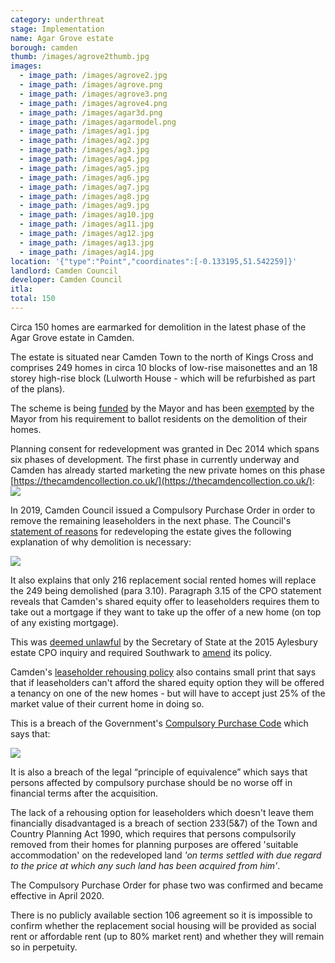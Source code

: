 ```yaml
---
category: underthreat
stage: Implementation 
name: Agar Grove estate 
borough: camden
thumb: /images/agrove2thumb.jpg
images:
  - image_path: /images/agrove2.jpg
  - image_path: /images/agrove.png
  - image_path: /images/agrove3.png
  - image_path: /images/agrove4.png
  - image_path: /images/agar3d.png
  - image_path: /images/agarmodel.png
  - image_path: /images/ag1.jpg
  - image_path: /images/ag2.jpg
  - image_path: /images/ag3.jpg
  - image_path: /images/ag4.jpg
  - image_path: /images/ag5.jpg
  - image_path: /images/ag6.jpg
  - image_path: /images/ag7.jpg
  - image_path: /images/ag8.jpg
  - image_path: /images/ag9.jpg
  - image_path: /images/ag10.jpg
  - image_path: /images/ag11.jpg
  - image_path: /images/ag12.jpg
  - image_path: /images/ag13.jpg
  - image_path: /images/ag14.jpg
location: '{"type":"Point","coordinates":[-0.133195,51.542259]}'
landlord: Camden Council
developer: Camden Council
itla:
total: 150
---
```

Circa 150 homes are earmarked for demolition in the latest phase of the Agar Grove estate in Camden.

The estate is situated near Camden Town to the north of Kings Cross and comprises 249 homes in circa 10 blocks of low-rise maisonettes and an 18 storey high-rise block (Lulworth House - which will be refurbished as part of the plans). 

The scheme is being [funded](/approved/funding) by the Mayor and has been [exempted](/approved/ballotexemptions) by the Mayor from his requirement to ballot residents on the demolition of their homes. 

Planning consent for redevelopment was granted in Dec 2014 which spans six phases of development. The first phase in currently underway and Camden has already started marketing the new private homes on this phase [https://thecamdencollection.co.uk/](https://thecamdencollection.co.uk/): 
<img src="/images/visiv.png" class="img-fluid rounded img-thumbnail">

In 2019, Camden Council issued a Compulsory Purchase Order in order to remove the remaining leaseholders in the next phase. The Council's [statement of reasons](https://www.camden.gov.uk/documents/20142/35497697/Agar+Grove+estate+CPO+-+Statement+of+Reasons+May+2019.pdf/5dc5fe4d-8a00-07db-2e4e-d4984251e7d7) for redeveloping the estate gives the following explanation of why demolition is necessary:

<img src="/images/cposor.png" class="img-fluid rounded img-thumbnail">

It also explains that only 216 replacement social rented homes will replace the 249 being demolished (para 3.10). Paragraph 3.15 of the CPO statement reveals that Camden's shared equity offer to leaseholders requires them to take out a mortgage if they want to take up the offer of a new home (on top of any existing mortgage).

This was [deemed unlawful](https://www.theguardian.com/society/2016/sep/16/government-blocks-controversial-plan-to-force-out-housing-estate-residents) by the Secretary of State at the 2015 Aylesbury estate CPO inquiry and required Southwark to [amend](http://moderngov.southwarksites.com/documents/s74901/Report%20Amending%20the%20shared%20equity%20rehousing%20policy%20for%20qualifying%20homeowners%20affected%20by%20regenerati.pdf) its policy.

Camden's [leaseholder rehousing policy](https://www.camden.gov.uk/documents/20142/0/3088.3+Resident+Offer+Resident+Leaseholders.pdf/511adac5-badd-2154-d76c-3002ea877a2d) also contains small print that says that if leaseholders can't afford the shared equity option they will be offered a tenancy on one of the new homes - but will have to accept just 25% of the market value of their current home in doing so.

This is a breach of the Government's [Compulsory Purchase Code](https://assets.publishing.service.gov.uk/government/uploads/system/uploads/attachment_data/file/571453/booklet4.pdf) which says that:

<img src="/images/cpocodeextract.png" class="img-fluid rounded img-thumbnail">

It is also a breach of the legal “principle of equivalence” which says that persons affected by compulsory purchase should be no worse off in financial terms after the acquisition. 

The lack of a rehousing option for leaseholders which doesn't leave them financially disadvantaged is a breach of section 233(5&7) of the Town and Country Planning Act 1990, which requires that persons compulsorily removed from their homes for planning purposes are offered 'suitable accommodation' on the redeveloped land _'on terms settled with due regard to the price at which any such land has been acquired from him'_.

The Compulsory Purchase Order for phase two was confirmed and became effective in April 2020.

There is no publicly available section 106 agreement so it is impossible to confirm whether the replacement social housing will be provided as social rent or affordable rent (up to 80% market rent) and whether they will remain so in perpetuity.
